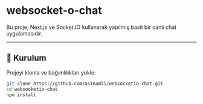 # websocket-o-chat

Bu proje, Next.js ve Socket.IO kullanarak yapılmış basit bir canlı chat uygulamasıdır.

---

## 🚀 Kurulum

Projeyi klonla ve bağımlılıkları yükle:

```bash
git clone https://github.com/asinamli/websocketio-chat.git
cd websocketio-chat
npm install
